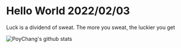 # Hello World 2022/02/03

Luck is a dividend of sweat. The more you sweat, the luckier you get

![PoyChang's github stats](https://github-readme-stats.vercel.app/api?username=poychang&show_icons=true&theme=dracula)
